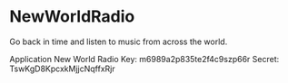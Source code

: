 NewWorldRadio
=============

Go back in time and listen to music from across the world.

Application
New World Radio
Key:
m6989a2p835te2f4c9szp66r
Secret:
TswKgD8KpcxkMjjcNqffxRjr
